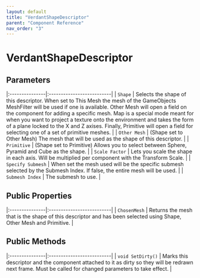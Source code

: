 ```yaml
---
layout: default
title: "VerdantShapeDescriptor"
parent: "Component Reference"
nav_order: "3"
---
```


# VerdantShapeDescriptor



## Parameters

|:---------------|:--------------------------|
| `Shape` | Selects the shape of this descriptor. When set to This Mesh the mesh of the GameObjects MeshFilter will be used if one is available. Other Mesh will open a field on the component for adding a specific mesh. Map is a special mode meant for when you want to project a texture onto the environment and takes the form of a plane locked to the X and Z axises. Finally, Primitive will open a field for selecting one of a set of primitive meshes. |
| `Other Mesh` | (Shape set to Other Mesh) The mesh that will be used as the shape of this descriptor. |
| `Primitive` | (Shape set to Primitive) Allows you to select between Sphere, Pyramid and Cube as the shape.  |
| `Scale Factor` | Lets you scale the shape in each axis. Will be multiplied per component with the Transform Scale. |
| `Specify Submesh` | When set the mesh used will be the specific submesh selected by the Submesh Index. If false, the entire mesh will be used. |
| `Submesh Index` | The submesh to use. |

## Public Properties
|:---------------|:--------------------------|
| `ChosenMesh` | Returns the mesh that is the shape of this descriptor and has been selected using Shape, Other Mesh and Primitive. |

## Public Methods

|:---------------|:--------------------------|
| `void SetDirty()` | Marks this descriptor and the component attached to it as dirty so they will be redrawn next frame. Must be called for changed parameters to take effect. |

